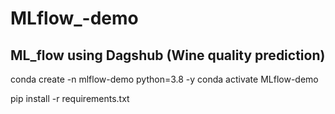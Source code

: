 # MLflow_-demo

## ML_flow using Dagshub (Wine quality prediction)



conda create -n mlflow-demo python=3.8 -y 
conda activate MLflow-demo


pip install -r requirements.txt 

